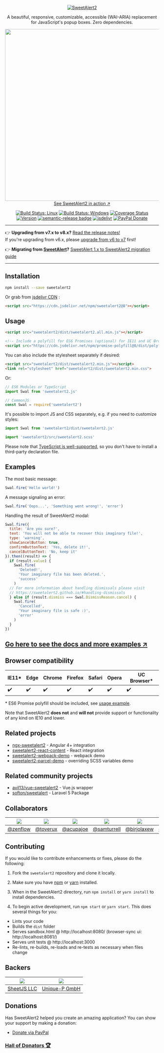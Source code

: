 <p align="center">
  <a href="https://sweetalert2.github.io/">
    <img src="/assets/swal2-logo1.png" alt="SweetAlert2">
  </a>
</p>

<p align="center">
  A beautiful, responsive, customizable, accessible (WAI-ARIA) replacement for JavaScript's popup boxes. Zero dependencies.
</p>

<p align="center">
  <a href="https://sweetalert2.github.io/">
    <img src="https://raw.github.com/sweetalert2/sweetalert2/master/assets/sweetalert2.gif" width="562"><br>
    See SweetAlert2 in action ↗
  </a>
</p>

<p align="center">
  <a href="https://travis-ci.org/sweetalert2/sweetalert2"><img alt="Build Status: Linux" src="https://travis-ci.org/sweetalert2/sweetalert2.svg?branch=master"></a>
  <a href="https://ci.appveyor.com/project/limonte/sweetalert2/branch/master"><img alt="Build Status: Windows" src="https://ci.appveyor.com/api/projects/status/paqdtx0snu53w5c1/branch/master?svg=true"></a>
  <a href="https://coveralls.io/github/sweetalert2/sweetalert2?branch=master"><img src="https://coveralls.io/repos/github/sweetalert2/sweetalert2/badge.svg?branch=master&" alt="Coverage Status"></a>
  <a href="https://www.npmjs.com/package/sweetalert2"><img alt="Version" src="https://img.shields.io/npm/v/sweetalert2.svg"></a>
  <a href="https://github.com/sweetalert2/sweetalert2/blob/master/CHANGELOG.md"><img alt="semantic-release badge" src="https://img.shields.io/badge/%20%20%F0%9F%93%A6%F0%9F%9A%80-semantic--release-e10079.svg"></a>
  <a href="https://www.jsdelivr.com/package/npm/sweetalert2"><img alt="jsdelivr" src="https://data.jsdelivr.com/v1/package/npm/sweetalert2/badge?style=rounded"></a>
  <a href="https://www.paypal.me/limonte/5eur"><img alt="PayPal Donate" src="http://ionicabizau.github.io/badges/paypal.svg"></a>
</p>

---

:point_right: **Upgrading from v7.x to v8.x?** [Read the release notes!](https://github.com/sweetalert2/sweetalert2/releases/tag/v8.0.0)
<br>If you're upgrading from v6.x, please [upgrade from v6 to v7](https://github.com/sweetalert2/sweetalert2/releases/tag/v7.0.0) first!

:point_right: **Migrating from [SweetAlert](https://github.com/t4t5/sweetalert)?** [SweetAlert 1.x to SweetAlert2 migration guide](https://github.com/sweetalert2/sweetalert2/wiki/Migration-from-SweetAlert-to-SweetAlert2)

---

Installation
------------

```bash
npm install --save sweetalert2
```

Or grab from [jsdelivr CDN](https://www.jsdelivr.com/package/npm/sweetalert2)
:

```html
<script src="https://cdn.jsdelivr.net/npm/sweetalert2@8"></script>
```


Usage
-----

```html
<script src="sweetalert2/dist/sweetalert2.all.min.js"></script>

<!-- Include a polyfill for ES6 Promises (optional) for IE11 and UC Browser support -->
<script src="https://cdn.jsdelivr.net/npm/promise-polyfill@8/dist/polyfill.js"></script>
```

You can also include the stylesheet separately if desired:

```html
<script src="sweetalert2/dist/sweetalert2.min.js"></script>
<link rel="stylesheet" href="sweetalert2/dist/sweetalert2.min.css">
```

Or:

```js
// ES6 Modules or TypeScript
import Swal from 'sweetalert2.js'

// CommonJS
const Swal = require('sweetalert2')
```

It's possible to import JS and CSS separately, e.g. if you need to customize styles:

```js
import Swal from 'sweetalert2/dist/sweetalert2.js'

import 'sweetalert2/src/sweetalert2.scss'
```

Please note that [TypeScript is well-supported](https://github.com/sweetalert2/sweetalert2/blob/master/sweetalert2.d.ts), so you don't have to install a third-party declaration file.


Examples
--------

The most basic message:

```js
Swal.fire('Hello world!')
```

A message signaling an error:

```js
Swal.fire('Oops...', 'Something went wrong!', 'error')
```

Handling the result of SweetAlert2 modal:

```js
Swal.fire({
  title: 'Are you sure?',
  text: 'You will not be able to recover this imaginary file!',
  type: 'warning',
  showCancelButton: true,
  confirmButtonText: 'Yes, delete it!',
  cancelButtonText: 'No, keep it'
}).then((result) => {
  if (result.value) {
    Swal.fire(
      'Deleted!',
      'Your imaginary file has been deleted.',
      'success'
    )
  // For more information about handling dismissals please visit
  // https://sweetalert2.github.io/#handling-dismissals
  } else if (result.dismiss === Swal.DismissReason.cancel) {
    Swal.fire(
      'Cancelled',
      'Your imaginary file is safe :)',
      'error'
    )
  }
})
```

## [Go here to see the docs and more examples ↗](https://sweetalert2.github.io/)


Browser compatibility
---------------------

 IE11* | Edge | Chrome | Firefox | Safari | Opera | UC Browser*
-------|------|--------|---------|--------|-------|-------------
:heavy_check_mark: | :heavy_check_mark: | :heavy_check_mark: | :heavy_check_mark: | :heavy_check_mark: | :heavy_check_mark: | :heavy_check_mark: |

\* ES6 Promise polyfill should be included, see [usage example](#usage).

Note that SweetAlert2 **does not** and **will not** provide support or functionality of any kind on IE10 and lower.


Related projects
-------------------------

- [ngx-sweetalert2](https://github.com/sweetalert2/ngx-sweetalert2) - Angular 4+ integration
- [sweetalert2-react-content](https://github.com/sweetalert2/sweetalert2-react-content) - React integration
- [sweetalert2-webpack-demo](https://github.com/sweetalert2/sweetalert2-webpack-demo) - webpack demo
- [sweetalert2-parcel-demo](https://github.com/sweetalert2/sweetalert2-parcel-demo) - overriding SCSS variables demo


Related community projects
-------------------------

- [avil13/vue-sweetalert2](https://github.com/avil13/vue-sweetalert2) - Vue.js wrapper
- [softon/sweetalert](https://github.com/softon/sweetalert) - Laravel 5 Package


Collaborators
-------------

[![](https://avatars3.githubusercontent.com/u/3198597?v=4&s=80)](https://github.com/zenflow) | [![](https://avatars1.githubusercontent.com/u/1343250?v=4&s=80)](https://github.com/toverux) | [![](https://avatars3.githubusercontent.com/u/9093699?v=4&s=80)](https://github.com/acupajoe) | [![](https://avatars1.githubusercontent.com/u/5918348?v=4&s=80)](https://github.com/samturrell) | [![](https://avatars2.githubusercontent.com/u/4542461?v=4&s=80)](https://github.com/birjolaxew) | [![](https://avatars3.githubusercontent.com/u/17089396?v=4&s=80)](https://github.com/gverni)
-|-|-|-|-|-
[@zenflow](https://github.com/zenflow) | [@toverux](https://github.com/toverux) | [@acupajoe](https://github.com/acupajoe) | [@samturrell](https://github.com/samturrell) | [@birjolaxew](https://github.com/birjolaxew) | [@gverni](https://github.com/gverni)


Contributing
------------

If you would like to contribute enhancements or fixes, please do the following:

1. Fork the `sweetalert2` repository and clone it locally.

2. Make sure you have [npm](https://www.npmjs.com/) or [yarn](https://yarnpkg.com/) installed.

3. When in the SweetAlert2 directory, run `npm install` or `yarn install` to install dependencies.

4. To begin active development, run `npm start` or `yarn start`. This does several things for you:
 - Lints your code
 - Builds the `dist` folder
 - Serves sandbox.html @ http://localhost:8080/ (browser-sync ui:  http://localhost:8081/)
 - Serves unit tests @ http://localhost:3000
 - Re-lints, re-builds, re-loads and re-tests as necessary when files change

Backers
-------

[![](https://avatars0.githubusercontent.com/u/5826089?v=4&s=80)](https://sheetjs.com/) | [![](https://avatars2.githubusercontent.com/u/12075795?v=4&s=80)](https://www.unique-p.ch)
-|-
[SheetJS LLC](https://sheetjs.com/) | [Unique-P GmbH](https://www.unique-p.ch)

Donations
---------

Has SweetAlert2 helped you create an amazing application? You can show your support by making a donation:

- [Donate via PayPal](https://www.paypal.me/limonte/5eur)


### [Hall of Donators :trophy:](DONATIONS.md)
